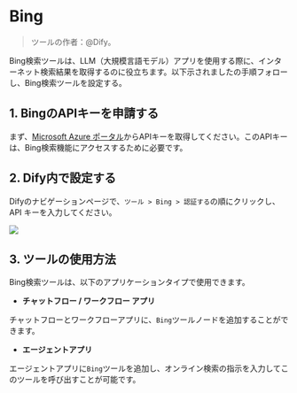 # Bing

> ツールの作者：@Dify。 

Bing検索ツールは、LLM（大規模言語モデル）アプリを使用する際に、インターネット検索結果を取得するのに役立ちます。以下示されましたの手順フォローし、Bing検索ツールを設定する。

## 1. BingのAPIキーを申請する

まず、[Microsoft Azure ポータル](https://platform.openai.com/)からAPIキーを取得してください。このAPIキーは、Bing検索機能にアクセスするために必要です。

## 2. Dify内で設定する

Difyのナビゲーションページで、`ツール > Bing > 認証する`の順にクリックし、API キーを入力してください。

![](https://assets-docs.dify.ai/img/jp/tool-configuration/6a4dfdcb1871100bc810ae5f4c05f808.webp)

## 3. ツールの使用方法

Bing検索ツールは、以下のアプリケーションタイプで使用できます。

* **チャットフロー / ワークフロー アプリ**

チャットフローとワークフローアプリに、`Bing`ツールノードを追加することができます。

* **エージェントアプリ**

エージェントアプリに`Bing`ツールを追加し、オンライン検索の指示を入力してこのツールを呼び出すことが可能です。
